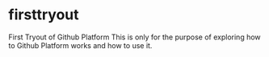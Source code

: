 # firsttryout
First Tryout of Github Platform
This is only for the purpose of exploring how to Github Platform works and how to use it.
